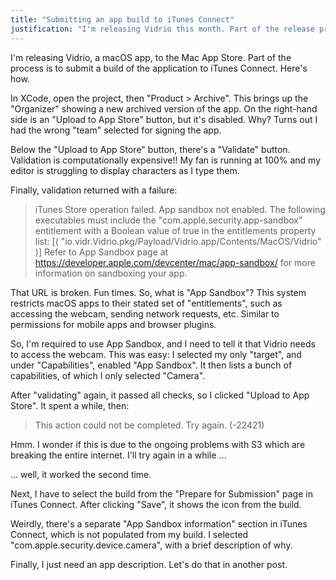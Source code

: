 ```yaml
---
title: "Submitting an app build to iTunes Connect"
justification: "I'm releasing Vidrio this month. Part of the release process is build submission."
---
```


I'm releasing Vidrio, a macOS app, to the Mac App Store. Part of the process is to submit a build of the application to iTunes Connect. Here's how.

In XCode, open the project, then "Product > Archive". This brings up the "Organizer" showing a new archived version of the app. On the right-hand side is an "Upload to App Store" button, but it's disabled. Why? Turns out I had the wrong "team" selected for signing the app.

Below the "Upload to App Store" button, there's a "Validate" button. Validation is computationally expensive!! My fan is running at 100% and my editor is struggling to display characters as I type them.

Finally, validation returned with a failure:

> iTunes Store operation failed.
> App sandbox not enabled. The following executables must include the "com.apple.security.app-sandbox" entitlement with a Boolean value of true in the entitlements property list: [( "io.vidr.Vidrio.pkg/Payload/Vidrio.app/Contents/MacOS/Vidrio" )] Refer to App Sandbox page at https://developer.apple.com/devcenter/mac/app-sandbox/ for more information on sandboxing your app.

That URL is broken. Fun times. So, what is "App Sandbox"? This system restricts macOS apps to their stated set of "entitlements", such as accessing the webcam, sending network requests, etc. Similar to permissions for mobile apps and browser plugins.

So, I'm required to use App Sandbox, and I need to tell it that Vidrio needs to access the webcam. This was easy: I selected my only "target", and under "Capabilities", enabled "App Sandbox". It then lists a bunch of capabilities, of which I only selected "Camera".

After "validating" again, it passed all checks, so I clicked "Upload to App Store". It spent a while, then:

> This action could not be completed. Try again. (-22421)

Hmm. I wonder if this is due to the ongoing problems with S3 which are breaking the entire internet. I'll try again in a while ...

... well, it worked the second time.

Next, I have to select the build from the "Prepare for Submission" page in iTunes Connect. After clicking "Save", it shows the icon from the build.

Weirdly, there's a separate "App Sandbox information" section in iTunes Connect, which is not populated from my build. I selected "com.apple.security.device.camera", with a brief description of why.

Finally, I just need an app description. Let's do that in another post.

